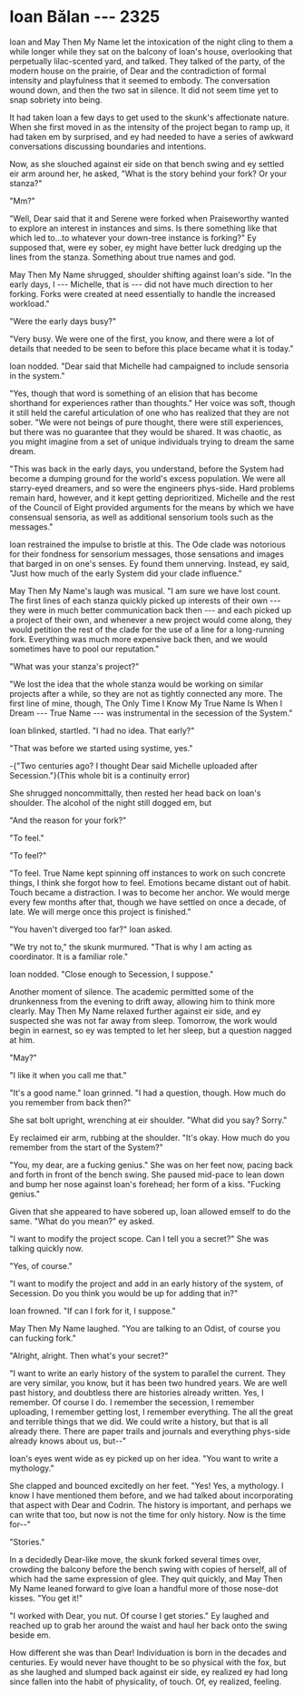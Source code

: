 # Ioan Bălan --- 2325

Ioan and May Then My Name let the intoxication of the night cling to them a while longer while they sat on the balcony of Ioan's house, overlooking that perpetually lilac-scented yard, and talked. They talked of the party, of the modern house on the prairie, of Dear and the contradiction of formal intensity and playfulness that it seemed to embody. The conversation wound down, and then the two sat in silence. It did not seem time yet to snap sobriety into being.

It had taken Ioan a few days to get used to the skunk's affectionate nature. When she first moved in as the intensity of the project began to ramp up, it had taken em by surprised, and ey had needed to have a series of awkward conversations discussing boundaries and intentions.

Now, as she slouched against eir side on that bench swing and ey settled eir arm around her, he asked, "What is the story behind your fork? Or your stanza?"

"Mm?"

"Well, Dear said that it and Serene were forked when Praiseworthy wanted to explore an interest in instances and sims. Is there something like that which led to...to whatever your down-tree instance is forking?" Ey supposed that, were ey sober, ey might have better luck dredging up the lines from the stanza. Something about true names and god.

May Then My Name shrugged, shoulder shifting against Ioan's side. "In the early days, I --- Michelle, that is --- did not have much direction to her forking. Forks were created at need essentially to handle the increased workload."

"Were the early days busy?"

"Very busy. We were one of the first, you know, and there were a lot of details that needed to be seen to before this place became what it is today."

Ioan nodded. "Dear said that Michelle had campaigned to include sensoria in the system."

"Yes, though that word is something of an elision that has become shorthand for experiences rather than thoughts." Her voice was soft, though it still held the careful articulation of one who has realized that they are not sober. "We were not beings of pure thought, there were still experiences, but there was no guarantee that they would be shared. It was chaotic, as you might imagine from a set of unique individuals trying to dream the same dream.

"This was back in the early days, you understand, before the System had become a dumping ground for the world's excess population. We were all starry-eyed dreamers, and so were the engineers phys-side. Hard problems remain hard, however, and it kept getting deprioritized. Michelle and the rest of the Council of Eight provided arguments for the means by which we have consensual sensoria, as well as additional sensorium tools such as the messages."

Ioan restrained the impulse to bristle at this. The Ode clade was notorious for their fondness for sensorium messages, those sensations and images that barged in on one's senses. Ey found them unnerving. Instead, ey said, "Just how much of the early System did your clade influence."

May Then My Name's laugh was musical. "I am sure we have lost count. The first lines of each stanza quickly picked up interests of their own --- they were in much better communication back then --- and each picked up a project of their own, and whenever a new project would come along, they would petition the rest of the clade for the use of a line for a long-running fork. Everything was much more expensive back then, and we would sometimes have to pool our reputation."

"What was your stanza's project?"

"We lost the idea that the whole stanza would be working on similar projects after a while, so they are not as tightly connected any more. The first line of mine, though, The Only Time I Know My True Name Is When I Dream --- True Name --- was instrumental in the secession of the System."

Ioan blinked, startled. "I had no idea. That early?"

"That was before we started using systime, yes."

-{"Two centuries ago? I thought Dear said Michelle uploaded after Secession."}(This whole bit is a continuity error)

She shrugged noncommittally, then rested her head back on Ioan's shoulder. The alcohol of the night still dogged em, but 

"And the reason for your fork?"

"To feel."

"To feel?"

"To feel. True Name kept spinning off instances to work on such concrete things, I think she forgot how to feel. Emotions became distant out of habit. Touch became a distraction. I was to become her anchor. We would merge every few months after that, though we have settled on once a decade, of late. We will merge once this project is finished."

"You haven't diverged too far?" Ioan asked.

"We try not to," the skunk murmured. "That is why I am acting as coordinator. It is a familiar role."

Ioan nodded. "Close enough to Secession, I suppose."

Another moment of silence. The academic permitted some of the drunkenness from the evening to drift away, allowing him to think more clearly. May Then My Name relaxed further against eir side, and ey suspected she was not far away from sleep. Tomorrow, the work would begin in earnest, so ey was tempted to let her sleep, but a question nagged at him.

"May?"

"I like it when you call me that."

"It's a good name." Ioan grinned. "I had a question, though. How much do you remember from back then?"

She sat bolt upright, wrenching at eir shoulder. "What did you say? Sorry."

Ey reclaimed eir arm, rubbing at the shoulder. "It's okay. How much do you remember from the start of the System?"

"You, my dear, are a fucking genius." She was on her feet now, pacing back and forth in front of the bench swing. She paused mid-pace to lean down and bump her nose against Ioan's forehead; her form of a kiss. "Fucking genius."

Given that she appeared to have sobered up, Ioan allowed emself to do the same. "What do you mean?" ey asked.

"I want to modify the project scope. Can I tell you a secret?" She was talking quickly now.

"Yes, of course."

"I want to modify the project and add in an early history of the system, of Secession. Do you think you would be up for adding that in?"

Ioan frowned. "If can I fork for it, I suppose."

May Then My Name laughed. "You are talking to an Odist, of course you can fucking fork."

"Alright, alright. Then what's your secret?"

"I want to write an early history of the system to parallel the current. They are very similar, you know, but it has been two hundred years. We are well past history, and doubtless there are histories already written. Yes, I remember. Of course I do. I remember the secession, I remember uploading, I remember getting lost, I remember everything. The all the great and terrible things that we did. We could write a history, but that is all already there. There are paper trails and journals and everything phys-side already knows about us, but--"

Ioan's eyes went wide as ey picked up on her idea. "You want to write a mythology."

She clapped and bounced excitedly on her feet. "Yes! Yes, a mythology. I know I have mentioned them before, and we had talked about incorporating that aspect with Dear and Codrin. The history is important, and perhaps we can write that too, but now is not the time for only history. Now is the time for--"

"Stories."

In a decidedly Dear-like move, the skunk forked several times over, crowding the balcony before the bench swing with copies of herself, all of which had the same expression of glee. They quit quickly, and May Then My Name leaned forward to give Ioan a handful more of those nose-dot kisses. "You get it!"

"I worked with Dear, you nut. Of course I get stories." Ey laughed and reached up to grab her around the waist and haul her back onto the swing beside em.

How different she was than Dear! Individuation is born in the decades and centuries. Ey would never have thought to be so physical with the fox, but as she laughed and slumped back against eir side, ey realized ey had long since fallen into the habit of physicality, of touch. Of, ey realized, feeling.
